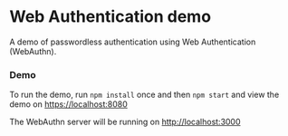 # Web Authentication demo
A demo of passwordless authentication using Web Authentication (WebAuthn).


### Demo
To run the demo, run `npm install` once and then `npm start` and view the demo on
[https://localhost:8080](https://localhost:8080)

The WebAuthn server will be running on [http://localhost:3000](http://localhost:3000)
